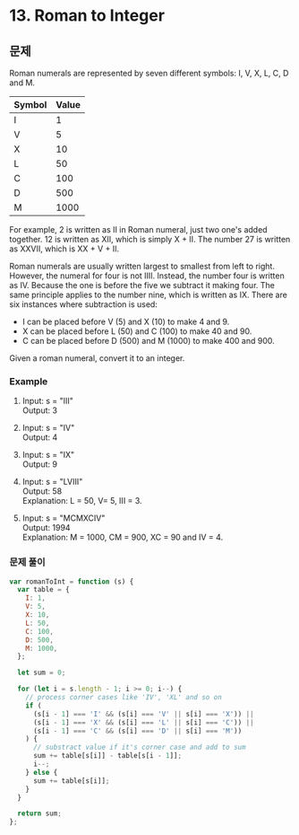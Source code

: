 # 13. Roman to Integer

## 문제

Roman numerals are represented by seven different symbols: I, V, X, L, C, D and M.

| Symbol | Value |
| ------ | ----- |
| I      | 1     |
| V      | 5     |
| X      | 10    |
| L      | 50    |
| C      | 100   |
| D      | 500   |
| M      | 1000  |

For example, 2 is written as II in Roman numeral, just two one's added together. 12 is written as XII, which is simply X + II. The number 27 is written as XXVII, which is XX + V + II.

Roman numerals are usually written largest to smallest from left to right. However, the numeral for four is not IIII. Instead, the number four is written as IV. Because the one is before the five we subtract it making four. The same principle applies to the number nine, which is written as IX. There are six instances where subtraction is used:

- I can be placed before V (5) and X (10) to make 4 and 9.
- X can be placed before L (50) and C (100) to make 40 and 90.
- C can be placed before D (500) and M (1000) to make 400 and 900.

Given a roman numeral, convert it to an integer.

### Example

1. Input: s = "III"  
   Output: 3

2. Input: s = "IV"  
   Output: 4

3. Input: s = "IX"  
   Output: 9

4. Input: s = "LVIII"  
   Output: 58  
   Explanation: L = 50, V= 5, III = 3.

5. Input: s = "MCMXCIV"  
   Output: 1994  
   Explanation: M = 1000, CM = 900, XC = 90 and IV = 4.

### 문제 풀이

```js
var romanToInt = function (s) {
  var table = {
    I: 1,
    V: 5,
    X: 10,
    L: 50,
    C: 100,
    D: 500,
    M: 1000,
  };

  let sum = 0;

  for (let i = s.length - 1; i >= 0; i--) {
    // process corner cases like 'IV', 'XL' and so on
    if (
      (s[i - 1] === 'I' && (s[i] === 'V' || s[i] === 'X')) ||
      (s[i - 1] === 'X' && (s[i] === 'L' || s[i] === 'C')) ||
      (s[i - 1] === 'C' && (s[i] === 'D' || s[i] === 'M'))
    ) {
      // substract value if it's corner case and add to sum
      sum += table[s[i]] - table[s[i - 1]];
      i--;
    } else {
      sum += table[s[i]];
    }
  }

  return sum;
};
```
